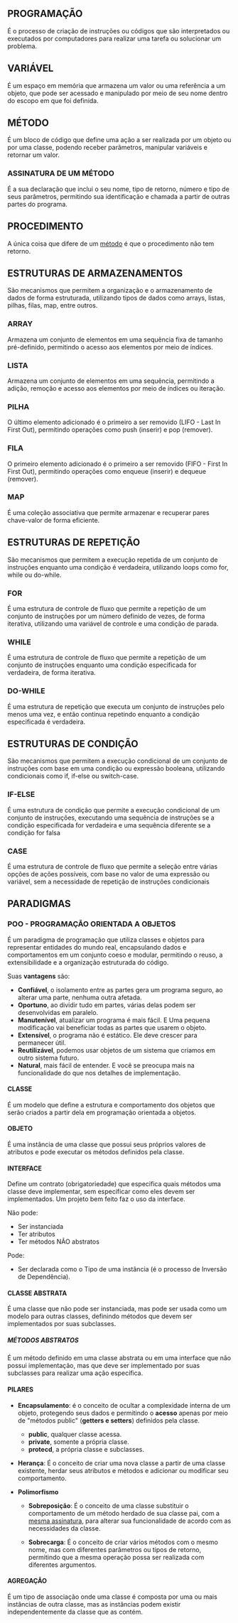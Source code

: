 ## PROGRAMAÇÃO
É o processo de criação de instruções ou códigos que são interpretados ou executados por computadores para realizar uma tarefa ou solucionar um problema.

## VARIÁVEL
É um espaço em memória que armazena um valor ou uma referência a um objeto, que pode ser acessado e manipulado por meio de seu nome dentro do escopo em que foi definida.

## MÉTODO
É um bloco de código que define uma ação a ser realizada por um objeto ou por uma classe, podendo receber parâmetros, manipular variáveis e retornar um valor.

### ASSINATURA DE UM MÉTODO
É a sua declaração que inclui o seu nome, tipo de retorno, número e tipo de seus parâmetros, permitindo sua identificação e chamada a partir de outras partes do programa.

## PROCEDIMENTO
A única coisa que difere de um [método](#método) é que o procedimento não tem retorno.

## ESTRUTURAS DE ARMAZENAMENTOS
São mecanismos que permitem a organização e o armazenamento de dados de forma estruturada, utilizando tipos de dados como arrays, listas, pilhas, filas, map, entre outros.

### ARRAY
Armazena um conjunto de elementos em uma sequência fixa de tamanho pré-definido, permitindo o acesso aos elementos por meio de índices.

### LISTA
Armazena um conjunto de elementos em uma sequência, permitindo a adição, remoção e acesso aos elementos por meio de índices ou iteração.

### PILHA
O último elemento adicionado é o primeiro a ser removido (LIFO - Last In First Out), permitindo operações como push (inserir) e pop (remover).

### FILA
O primeiro elemento adicionado é o primeiro a ser removido (FIFO - First In First Out), permitindo operações como enqueue (inserir) e dequeue (remover).

### MAP
É uma coleção associativa que permite armazenar e recuperar pares chave-valor de forma eficiente.

## ESTRUTURAS DE REPETIÇÃO
São mecanismos que permitem a execução repetida de um conjunto de instruções enquanto uma condição é verdadeira, utilizando loops como for, while ou do-while.

### FOR
É uma estrutura de controle de fluxo que permite a repetição de um conjunto de instruções por um número definido de vezes, de forma iterativa, utilizando uma variável de controle e uma condição de parada.

### WHILE
É uma estrutura de controle de fluxo que permite a repetição de um conjunto de instruções enquanto uma condição especificada for verdadeira, de forma iterativa.

### DO-WHILE
É uma estrutura de repetição que executa um conjunto de instruções pelo menos uma vez, e então continua repetindo enquanto a condição especificada é verdadeira.

## ESTRUTURAS DE CONDIÇÃO
São mecanismos que permitem a execução condicional de um conjunto de instruções com base em uma condição ou expressão booleana, utilizando condicionais como if, if-else ou switch-case.

### IF-ELSE
É uma estrutura de condição que permite a execução condicional de um conjunto de instruções, executando uma sequência de instruções se a condição especificada for verdadeira e uma sequência diferente se a condição for falsa

### CASE
É uma estrutura de controle de fluxo que permite a seleção entre várias opções de ações possíveis, com base no valor de uma expressão ou variável, sem a necessidade de repetição de instruções condicionais

## PARADIGMAS

### POO - PROGRAMAÇÃO ORIENTADA A OBJETOS
É um paradigma de programação que utiliza classes e objetos para representar entidades do mundo real, encapsulando dados e comportamentos em um conjunto coeso e modular, permitindo o reuso, a extensibilidade e a organização estruturada do código.

Suas **vantagens** são:

* **Confiável**, o isolamento entre as partes gera um programa seguro, ao alterar uma parte, nenhuma outra afetada.
* **Oportuno**, ao dividir tudo em partes, várias delas podem ser desenvolvidas em paralelo.
* **Manutenível**, atualizar um programa é mais fácil. E Uma pequena modificação vai beneficiar todas as partes que usarem o objeto.
* **Extensível**, o programa não é estático. Ele deve crescer para permanecer útil.
* **Reutilizável**, podemos usar objetos de um sistema que criamos em outro sistema futuro.
* **Natural**, mais fácil de entender. E você se preocupa mais na funcionalidade do que nos detalhes de implementação.

#### CLASSE
É um modelo que define a estrutura e comportamento dos objetos que serão criados a partir dela em programação orientada a objetos.

#### OBJETO
É uma instância de uma classe que possui seus próprios valores de atributos e pode executar os métodos definidos pela classe.

#### INTERFACE
Define um contrato (obrigatoriedade) que especifica quais métodos uma classe deve implementar, sem especificar como eles devem ser implementados. Um projeto bem feito faz o uso da interface.

Não pode:
- Ser instanciada
- Ter atributos
- Ter métodos NÃO abstratos

Pode:
- Ser declarada como o Tipo de uma instância (é o processo de Inversão de Dependência).

#### CLASSE ABSTRATA
É uma classe que não pode ser instanciada, mas pode ser usada como um modelo para outras classes, definindo métodos que devem ser implementados por suas subclasses.

##### MÉTODOS ABSTRATOS
É um método definido em uma classe abstrata ou em uma interface que não possui implementação, mas que deve ser implementado por suas subclasses para realizar uma ação específica.

#### PILARES
* **Encapsulamento**: é o conceito de ocultar a complexidade interna de um objeto, protegendo seus dados e permitindo o **acesso** apenas por meio de "métodos public" (**getters e setters**) definidos pela classe.
     * **public**, qualquer classe acessa.
     * **private**, somente a própria classe.
     * **protecd**, a própria classe e subclasses.

* **Herança**: É o conceito de criar uma nova classe a partir de uma classe existente, herdar seus atributos e métodos e adicionar ou modificar seu comportamento.

* **Polimorfismo**
    * **Sobreposição**: É o conceito de uma classe substituir o comportamento de um método herdado de sua classe pai, com a [mesma assinatura](#assinatura-de-um-método), para alterar sua funcionalidade de acordo com as necessidades da classe.

    * **Sobrecarga**: É o conceito de criar vários métodos com o mesmo nome, mas com diferentes parâmetros ou tipos de retorno, permitindo que a mesma operação possa ser realizada com diferentes argumentos.

#### AGREGAÇÃO
É um tipo de associação onde uma classe é composta por uma ou mais instâncias de outra classe, mas as instâncias podem existir independentemente da classe que as contém.
